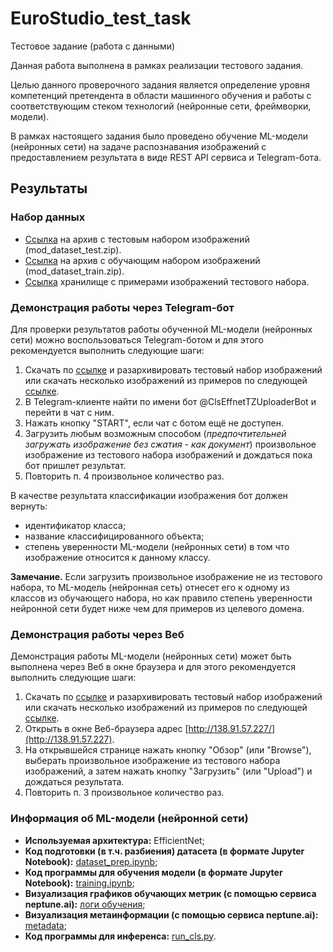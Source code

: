 # EuroStudio_test_task
Тестовое задание (работа с данными)

Данная работа выполнена в рамках реализации тестового задания. 

Целью данного проверочного задания является определение уровня компетенций претендента в области машинного обучения и работы с соответствующим стеком технологий (нейронные сети, фреймворки, модели).

В рамках настоящего задания было проведено обучение ML-модели (нейронных сети) на задаче распознавания изображений с предоставлением результата в виде REST API сервиса и Telegram-бота.

## Результаты
### Набор данных
* [Ссылка](https://disk.yandex.ru/d/fFzAzTig9YNHLA) на архив с тестовым набором изображений (mod_dataset_test.zip).
* [Ссылка](https://disk.yandex.ru/d/q5BVePjt_qQ_7A) на архив с обучающим набором изображений (mod_dataset_train.zip).
* [Ссылка](https://disk.yandex.ru/d/dB6b7tChtM3SRw) хранилище с примерами изображений тестового набора.

### Демонстрация работы через Telegram-бот
Для проверки результатов работы обученной ML-модели (нейронных сети) можно воспользоваться Telegram-ботом и для этого рекомендуется выполнить следующие шаги:
1. Скачать по [ссылке](https://disk.yandex.ru/d/fFzAzTig9YNHLA) и разархивировать тестовый набор изображений или скачать несколько изображений из примеров по следующей [ссылке](https://disk.yandex.ru/d/dB6b7tChtM3SRw).
2. В Telegram-клиенте найти по имени бот @ClsEffnetTZUploaderBot и перейти в чат с ним.
3. Нажать кнопку "START", если чат с ботом ещё не доступен.
4. Загрузить любым возможным способом (*предпочтительней загружать изображение без сжатия - как документ*) произвольное изображение из тестового набора изображений и дождаться пока бот пришлет результат. 
5. Повторить п. 4 произвольное количество раз.

В качестве результата классификации изображения бот должен вернуть:
* идентификатор класса;
* название классифицированного объекта;
* степень уверенности ML-модели (нейронных сети) в том что изображение относится к данному классу.

**Замечание.** Если загрузить произвольное изображение не из тестового набора, то ML-модель (нейронная сеть) отнесет его к одному из классов из обучающего набора, но как правило степень уверенности нейронной сети будет ниже чем для примеров из целевого домена. 

### Демонстрация работы через Веб
Демонстрация работы ML-модели (нейронных сети) может быть выполнена через Веб в окне браузера и для этого рекомендуется выполнить следующие шаги:
1. Скачать по [ссылке](https://disk.yandex.ru/d/fFzAzTig9YNHLA) и разархивировать тестовый набор изображений или скачать несколько изображений из примеров по следующей [ссылке](https://disk.yandex.ru/d/dB6b7tChtM3SRw).
2. Открыть в окне Веб-браузера адрес [http://138.91.57.227/](http://138.91.57.227).
3. На открывшейся странице нажать кнопку "Обзор" (или "Browse"), выберать произвольное изображение из тестового набора изображений, а затем нажать кнопку "Загрузить" (или "Upload") и дождаться результата. 
4. Повторить п. 3 произвольное количество раз.

### Информация об ML-модели (нейронной сети)
* **Используемая архитектура:** EfficientNet;
* **Код подготовки (в т.ч. разбиения)  датасета (в формате Jupyter Notebook):** [dataset_prep.ipynb](https://github.com/kbsoft/EuroStudio_test_task/blob/main/dataset_prep.ipynb);
* **Код программы для обучения модели (в формате Jupyter Notebook):** [training.ipynb](https://github.com/kbsoft/EuroStudio_test_task/blob/main/training.ipynb);
* **Визуализация графиков обучающих метрик (с помощью сервиса neptune.ai):** [логи обучения](https://app.neptune.ai/mrtahion/mod-cls-effnet/e/MOD-14/charts);
* **Визуализация метаинформации (с помощью сервиса neptune.ai):** [metadata](https://app.neptune.ai/mrtahion/mod-cls-effnet/e/MOD-14/all);
* **Код программы для инференса:** [run_cls.py](https://github.com/kbsoft/EuroStudio_test_task/blob/main/inference/cls_effnet/classifier/run_cls.py).
